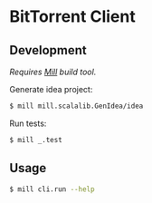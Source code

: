 BitTorrent Client
=================

Development
-----------

_Requires [Mill](http://www.lihaoyi.com/mill/) build tool._

Generate idea project:
```sh
$ mill mill.scalalib.GenIdea/idea
```

Run tests:
```sh
$ mill _.test
```

Usage
-----

```sh
$ mill cli.run --help
```